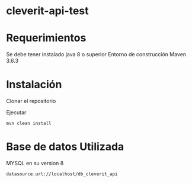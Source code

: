 # cleverit-api-test

# Requerimientos

Se debe tener instalado java 8 o superior 
Entorno de construcción Maven 3.6.3

# Instalación

Clonar el repositorio

Ejecutar
```
mvn clean install
```
# Base de datos Utilizada

MYSQL en su version 8
```
datasource.url://localhost/db_cleverit_api
```
